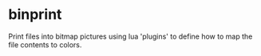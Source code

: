 binprint
========

Print files into bitmap pictures using lua 'plugins' to define how to
map the file contents to colors.
